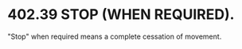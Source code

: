 402.39 STOP (WHEN REQUIRED).
============================

"Stop" when required means a complete cessation of movement.
